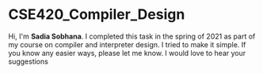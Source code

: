 # CSE420_Compiler_Design
Hi, I'm **Sadia Sobhana**. I completed this task in the spring of 2021 as part of my course on compiler and interpreter design. I tried to make it simple. If you know any easier ways, please let me know. I would love to hear your suggestions
